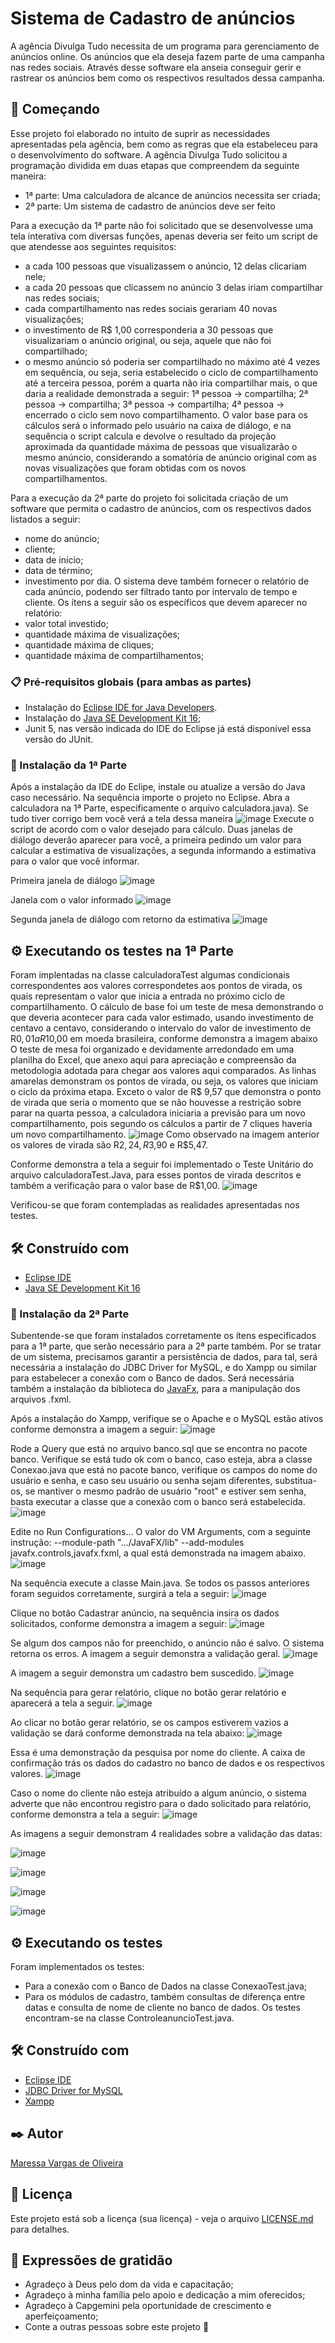 # Sistema de Cadastro de anúncios

A agência Divulga Tudo necessita de um programa para gerenciamento de anúncios online. Os anúncios que ela deseja fazem parte de uma campanha nas redes sociais. Através desse software ela anseia conseguir gerir e rastrear os anúncios bem como os respectivos resultados dessa campanha.

## 🚀 Começando

Esse projeto foi elaborado no intuito de suprir as necessidades apresentadas pela agência, bem como as regras que ela estabeleceu para o desenvolvimento do software.
A agência Divulga Tudo solicitou a programação dividida em duas etapas que compreendem da seguinte maneira:
- 1ª parte: Uma calculadora de alcance de anúncios necessita ser criada;
- 2ª parte: Um sistema de cadastro de anúncios deve ser feito

Para a execução da 1ª parte não foi solicitado que se desenvolvesse uma tela interativa com diversas funções, apenas deveria ser feito um script de que atendesse aos seguintes requisitos:
- a cada 100 pessoas que visualizassem o anúncio, 12 delas clicariam nele;
- a cada 20 pessoas que clicassem no anúncio 3 delas iriam compartilhar nas redes sociais;
- cada compartilhamento nas redes sociais gerariam  40 novas visualizações;
- o investimento de R$ 1,00 corresponderia a 30 pessoas que visualizariam o anúncio original, ou seja, aquele que não foi compartilhado;
- o mesmo anúncio só poderia ser compartilhado no máximo até 4 vezes em sequência, ou seja, seria estabelecido o ciclo de compartilhamento até a terceira pessoa, porém a quarta não iria compartilhar mais, o que daria a realidade demonstrada a seguir:
1ª pessoa -> compartilha;
2ª pessoa -> compartilha;
3ª pessoa -> compartilha;
4ª pessoa -> encerrado o ciclo sem novo compartilhamento.
O valor base para os cálculos será o informado pelo usuário na caixa de diálogo, e na sequência o script calcula e devolve o resultado da projeção aproximada da quantidade máxima de pessoas que visualizarão o mesmo anúncio, considerando a somatória de anúncio original com as novas visualizações que foram obtidas com os novos compartilhamentos.

Para a execução da 2ª parte do projeto foi solicitada criação de um software que permita o cadastro de anúncios, com os respectivos dados listados a seguir:
- nome do anúncio;
- cliente;
- data de início;
- data de término;
- investimento por dia.
O sistema deve também fornecer o relatório de cada anúncio, podendo ser filtrado tanto por intervalo de tempo e cliente. Os ítens a seguir são os específicos que devem aparecer no relatório:
- valor total investido;
- quantidade máxima de visualizações;
- quantidade máxima de cliques;
- quantidade máxima de compartilhamentos;


### 📋 Pré-requisitos globais (para ambas as partes)
* Instalação do [Eclipse IDE for Java Developers](https://www.eclipse.org/downloads/download.php?file=/technology/epp/downloads/release/2021-06/R/eclipse-java-2021-06-R-win32-x86_64.zip&mirror_id=576).
* Instalação do [Java SE Development Kit 16](https://www.oracle.com/java/technologies/javase-jdk16-downloads.html);
* Junit 5, nas versão indicada do IDE do Eclipse já está disponível essa versão do JUnit. 


### 🔧 Instalação da 1ª Parte
Após a instalação da IDE do Eclipe, instale ou atualize a versão do Java caso necessário. Na sequência importe o projeto no Eclipse.
Abra a calculadora na 1ª Parte, especificamente o arquivo calculadora.java).
Se tudo tiver corrigo bem você verá a tela dessa maneira
![image](https://user-images.githubusercontent.com/86390616/124385827-d2dbb880-dcad-11eb-9f72-847366d0216d.png)
Execute o script de acordo com o valor desejado para cálculo.
Duas janelas de diálogo deverão aparecer para você, a primeira pedindo um valor para calcular a estimativa de visualizações, a segunda informando a estimativa para o valor que você informar.

Primeira janela de diálogo
![image](https://user-images.githubusercontent.com/86390616/124385995-7f1d9f00-dcae-11eb-9932-e10e2f8d45ef.png)


Janela com o valor informado
![image](https://user-images.githubusercontent.com/86390616/124386012-92c90580-dcae-11eb-9512-c82d2c4a0e33.png)


Segunda janela de diálogo com retorno da estimativa
![image](https://user-images.githubusercontent.com/86390616/124386035-aa07f300-dcae-11eb-957a-81e3bc0e9244.png)



## ⚙️ Executando os testes na 1ª Parte

Foram implentadas na classe calculadoraTest algumas condicionais correspondentes aos valores correspondetes aos pontos de virada, os quais representam o valor que inicia a entrada no próximo ciclo de compartilhamento.
O cálculo de base foi um teste de mesa demonstrando o que deveria acontecer para cada valor estimado, usando investimento de centavo a centavo, considerando o intervalo do valor de investimento de R$0,01 a R$10,00 em moeda brasileira, conforme demonstra a imagem abaixo O teste de mesa foi organizado e devidamente arredondado em uma planilha do Excel, que anexo aqui para apreciação e compreensão da metodologia adotada para chegar aos valores aqui comparados.
As linhas amarelas demonstram os pontos de virada, ou seja, os valores que iniciam o ciclo da próxima etapa. Exceto o valor de R$ 9,57 que demonstra o ponto de virada que seria o momento que se não houvesse a restrição sobre parar na quarta pessoa, a calculadora iniciaria a previsão para um novo compartilhamento, pois segundo os cálculos a partir de 7 cliques haveria um novo compartilhamento.
![image](https://user-images.githubusercontent.com/86390616/124386811-847ce880-dcb2-11eb-817a-1180157163d7.png)
Como observado na imagem anterior os valores de virada são R$2,24, R$3,90 e R$5,47.

Conforme demonstra a tela a seguir foi implementado o Teste Unitário do arquivo calculadoraTest.Java, para esses pontos de virada descritos e também a verificação para o valor base de R$1,00.
![image](https://user-images.githubusercontent.com/86390616/124387917-b8f2a380-dcb6-11eb-81df-c87a4e3126b8.png)

Verificou-se que foram contempladas as realidades apresentadas nos testes.


## 🛠️ Construído com

* [Eclipse IDE](https://www.eclipse.org/downloads/download.php?file=/technology/epp/downloads/release/2021-06/R/eclipse-java-2021-06-R-win32-x86_64.zip&mirror_id=576)
* [Java SE Development Kit 16](https://www.oracle.com/java/technologies/javase-jdk16-downloads.html)

### 🔧 Instalação da 2ª Parte
Subentende-se que foram instalados corretamente os ítens especificados para a 1ª parte, que serão necessário para a 2ª parte também.
Por se tratar de um sistema, precisamos garantir a persistência de dados, para tal, será necessária a instalação do JDBC Driver for MySQL, e do Xampp ou similar para estabelecer a conexão com o Banco de dados. Será necessária também a instalação da biblioteca do [JavaFx](https://gluonhq.com/download/javafx-16-sdk-windows/), para a manipulação dos arquivos .fxml.

Após a instalação do Xampp, verifique se o Apache e o MySQL estão ativos conforme demonstra a imagem a seguir:
![image](https://user-images.githubusercontent.com/86390616/124389499-c19aa800-dcbd-11eb-8199-9ad58491d4b3.png)


Rode a Query que está no arquivo banco.sql que se encontra no pacote banco. Verifique se está tudo ok com o banco, caso esteja, abra a classe Conexao.java que está no pacote banco, verifique os campos do nome do usuário e senha, e caso seu usuário ou senha sejam diferentes, substitua-os, se mantiver o mesmo padrão de usuário "root" e estiver sem senha, basta executar a classe que a conexão com o banco será estabelecida.
![image](https://user-images.githubusercontent.com/86390616/124399937-49e86f80-dcf5-11eb-8fdf-709a5731196f.png)

Edite no Run Configurations... O valor do VM Arguments, com a seguinte instrução: --module-path ".../JavaFX/lib" --add-modules javafx.controls,javafx.fxml, a qual está demonstrada na imagem abaixo.
![image](https://user-images.githubusercontent.com/86390616/124399975-90d66500-dcf5-11eb-9d5e-49150d2e9124.png)


Na sequência execute a classe Main.java. Se todos os passos anteriores foram seguidos corretamente, surgirá a tela a seguir:
![image](https://user-images.githubusercontent.com/86390616/124391744-720da980-dcc8-11eb-8c8f-b20b89b6fe2a.png)


Clique no botão Cadastrar anúncio, na sequência insira os dados solicitados, conforme demonstra a imagem a seguir:
![image](https://user-images.githubusercontent.com/86390616/124391783-923d6880-dcc8-11eb-818b-2a8e6f960347.png)


Se algum dos campos não for preenchido, o anúncio não é salvo.
O sistema retorna os erros.
A imagem a seguir demonstra a validação geral.
![image](https://user-images.githubusercontent.com/86390616/124399217-76e65380-dcf0-11eb-9d6f-b1aea15982e8.png)


A imagem a seguir demonstra um cadastro bem suscedido.
![image](https://user-images.githubusercontent.com/86390616/124399204-59b18500-dcf0-11eb-8852-bb36fa5ad2aa.png)


Na sequência para gerar relatório, clique no botão gerar relatório e aparecerá a tela a seguir.
![image](https://user-images.githubusercontent.com/86390616/124392340-52c44b80-dccb-11eb-8a88-a7ac56c05573.png)


Ao clicar no botão gerar relatório, se os campos estiverem vazios a validação se dará conforme demonstrada na tela abaixo:
![image](https://user-images.githubusercontent.com/86390616/124399343-1acfff00-dcf1-11eb-8e11-90c929b6ca7b.png)


Essa é uma demonstração da pesquisa por nome do cliente. A caixa de confirmação trás os dados do cadastro no banco de dados e os respectivos valores.
![image](https://user-images.githubusercontent.com/86390616/124399603-be6ddf00-dcf2-11eb-8eeb-9e91191fb115.png)


Caso o nome do cliente não esteja atribuído a algum anúncio, o sistema adverte que não encontrou registro para o dado solicitado para relatório, conforme demonstra a tela a seguir:
![image](https://user-images.githubusercontent.com/86390616/124399753-ec9fee80-dcf3-11eb-99c1-0d2ae29d1306.png)

As imagens a seguir demonstram 4 realidades sobre a validação das datas:

![image](https://user-images.githubusercontent.com/86390616/124399838-9da68900-dcf4-11eb-9ad6-64fce2195969.png)


![image](https://user-images.githubusercontent.com/86390616/124399840-a008e300-dcf4-11eb-8ed4-38080637a999.png)


![image](https://user-images.githubusercontent.com/86390616/124399848-a8f9b480-dcf4-11eb-8c89-18fef7e346ad.png)


![image](https://user-images.githubusercontent.com/86390616/124399849-ad25d200-dcf4-11eb-84db-ef0606e6dcb7.png)



## ⚙️ Executando os testes

Foram implementados os testes:
* Para a conexão com o Banco de Dados na classe ConexaoTest.java;
* Para os módulos de cadastro, também consultas de diferença entre datas e consulta de nome de cliente no banco de dados. Os testes encontram-se na classe ControleanuncioTest.java.



## 🛠️ Construído com

* [Eclipse IDE](https://www.eclipse.org/downloads/download.php?file=/oomph/epp/2021-06/R/eclipse-inst-jre-win64.exe)
* [JDBC Driver for MySQL](https://dev.mysql.com/downloads/connector/j/)
* [Xampp](https://www.apachefriends.org/xampp-files/8.0.7/xampp-windows-x64-8.0.7-0-VS16-installer.exe)


## ✒️ Autor

[Maressa Vargas de Oliveira](https://www.linkedin.com/in/maressa-vargas-de-oliveira-08a309129/)


## 📄 Licença

Este projeto está sob a licença (sua licença) - veja o arquivo [LICENSE.md](https://github.com/usuario/projeto/licenca) para detalhes.

## 🎁 Expressões de gratidão

* Agradeço à Deus pelo dom da vida e capacitação;
* Agradeço à minha família pelo apoio e dedicação a mim oferecidos;
* Agradeço à Capgemini pela oportunidade de crescimento e aperfeiçoamento;
* Conte a outras pessoas sobre este projeto 📢
